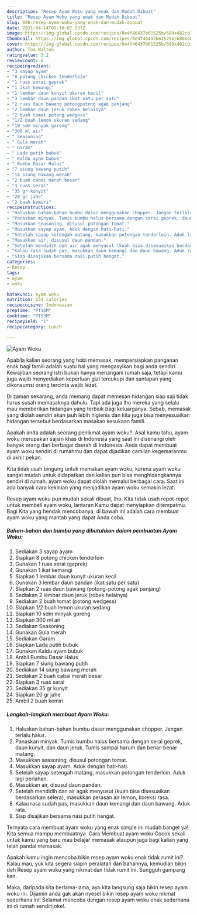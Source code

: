 ```yaml
---
description: "Resep Ayam Woku yang enak dan Mudah Dibuat"
title: "Resep Ayam Woku yang enak dan Mudah Dibuat"
slug: 848-resep-ayam-woku-yang-enak-dan-mudah-dibuat
date: 2021-04-14T05:10:07.537Z
image: https://img-global.cpcdn.com/recipes/0e4f46437b61525b/680x482cq70/ayam-woku-foto-resep-utama.jpg
thumbnail: https://img-global.cpcdn.com/recipes/0e4f46437b61525b/680x482cq70/ayam-woku-foto-resep-utama.jpg
cover: https://img-global.cpcdn.com/recipes/0e4f46437b61525b/680x482cq70/ayam-woku-foto-resep-utama.jpg
author: Tom Walton
ratingvalue: 3.2
reviewcount: 6
recipeingredient:
- "3 sayap ayam"
- "8 potong chicken tenderloin"
- "1 ruas serai geprek"
- "1 ikat kemangi"
- "1 lembar daun kunyit ukuran kecil"
- "3 lembar daun pandan ikat satu per satu"
- "2 ruas daun bawang potongpotong agak panjang"
- "2 lembar daun jeruk robek helainya"
- "2 buah tomat potong wedgess"
- "1/2 buah lemon ukuran sedang"
- "10 sdm minyak goreng"
- "300 ml air"
- " Seasoning"
- " Gula merah"
- " Garam"
- " Lada putih bubuk"
- " Kaldu ayam bubuk"
- " Bumbu Dasar Halus"
- "7 siung bawang putih"
- "14 siung bawang merah"
- "2 buah cabai merah besar"
- "3 ruas serai"
- "35 gr kunyit"
- "20 gr jahe"
- "2 buah kemiri"
recipeinstructions:
- "Haluskan bahan-bahan bumbu dasar menggunakan chopper. Jangan terlalu halus."
- "Panaskan minyak. Tumis bumbu halus bersama dengan serai geprek, daun kunyit, dan daun jeruk. Tumis sampai harum dan benar-benar matang."
- "Masukkan seasoning, disusul potongan tomat."
- "Masukkan sayap ayam. Aduk dengan hati-hati."
- "Setelah sayap setengah matang, masukkan potongan tenderloin. Aduk lagi perlahan."
- "Masukkan air, disusul daun pandan."
- "Setelah mendidih dan air agak menyusut (kuah bisa disesuaikan berdasarkan selera), masukkan perasan air lemon, koreksi rasa."
- "Kalau rasa sudah pas, masukkan daun kemangi dan daun bawang. Aduk rata."
- "Siap disajikan bersama nasi putih hangat."
categories:
- Resep
tags:
- ayam
- woku

katakunci: ayam woku 
nutrition: 254 calories
recipecuisine: Indonesian
preptime: "PT16M"
cooktime: "PT53M"
recipeyield: "1"
recipecategory: Lunch

---
```



![Ayam Woku](https://img-global.cpcdn.com/recipes/0e4f46437b61525b/680x482cq70/ayam-woku-foto-resep-utama.jpg)

Apabila kalian seorang yang hobi memasak, mempersiapkan panganan enak bagi famili adalah suatu hal yang mengasyikan bagi anda sendiri. Kewajiban seorang istri bukan hanya menangani rumah saja, tetapi kamu juga wajib menyediakan keperluan gizi tercukupi dan santapan yang dikonsumsi orang tercinta wajib lezat.

Di zaman  sekarang, anda memang dapat memesan hidangan siap saji tidak harus susah memasaknya dahulu. Tapi ada juga lho mereka yang selalu mau memberikan hidangan yang terbaik bagi keluarganya. Sebab, memasak yang diolah sendiri akan jauh lebih higienis dan kita juga bisa menyesuaikan hidangan tersebut berdasarkan masakan kesukaan famili. 



Apakah anda adalah seorang penikmat ayam woku?. Asal kamu tahu, ayam woku merupakan sajian khas di Indonesia yang saat ini disenangi oleh banyak orang dari berbagai daerah di Indonesia. Anda dapat membuat ayam woku sendiri di rumahmu dan dapat dijadikan camilan kegemaranmu di akhir pekan.

Kita tidak usah bingung untuk memakan ayam woku, karena ayam woku sangat mudah untuk didapatkan dan kalian pun bisa menghidangkannya sendiri di rumah. ayam woku dapat diolah memalui berbagai cara. Saat ini ada banyak cara kekinian yang menjadikan ayam woku semakin lezat.

Resep ayam woku pun mudah sekali dibuat, lho. Kita tidak usah repot-repot untuk membeli ayam woku, lantaran Kamu dapat menyiapkan ditempatmu. Bagi Kita yang hendak mencobanya, di bawah ini adalah cara membuat ayam woku yang mantab yang dapat Anda coba.

<!--inarticleads1-->

##### Bahan-bahan dan bumbu yang dibutuhkan dalam pembuatan Ayam Woku:

1. Sediakan 3 sayap ayam
1. Siapkan 8 potong chicken tenderloin
1. Gunakan 1 ruas serai (geprek)
1. Gunakan 1 ikat kemangi
1. Siapkan 1 lembar daun kunyit ukuran kecil
1. Gunakan 3 lembar daun pandan (ikat satu per satu)
1. Siapkan 2 ruas daun bawang (potong-potong agak panjang)
1. Sediakan 2 lembar daun jeruk (robek helainya)
1. Sediakan 2 buah tomat (potong wedgess)
1. Siapkan 1/2 buah lemon ukuran sedang
1. Siapkan 10 sdm minyak goreng
1. Siapkan 300 ml air
1. Sediakan  Seasoning
1. Gunakan  Gula merah
1. Sediakan  Garam
1. Siapkan  Lada putih bubuk
1. Gunakan  Kaldu ayam bubuk
1. Ambil  Bumbu Dasar Halus
1. Siapkan 7 siung bawang putih
1. Sediakan 14 siung bawang merah
1. Sediakan 2 buah cabai merah besar
1. Siapkan 3 ruas serai
1. Sediakan 35 gr kunyit
1. Siapkan 20 gr jahe
1. Ambil 2 buah kemiri




<!--inarticleads2-->

##### Langkah-langkah membuat Ayam Woku:

1. Haluskan bahan-bahan bumbu dasar menggunakan chopper. Jangan terlalu halus.
1. Panaskan minyak. Tumis bumbu halus bersama dengan serai geprek, daun kunyit, dan daun jeruk. Tumis sampai harum dan benar-benar matang.
1. Masukkan seasoning, disusul potongan tomat.
1. Masukkan sayap ayam. Aduk dengan hati-hati.
1. Setelah sayap setengah matang, masukkan potongan tenderloin. Aduk lagi perlahan.
1. Masukkan air, disusul daun pandan.
1. Setelah mendidih dan air agak menyusut (kuah bisa disesuaikan berdasarkan selera), masukkan perasan air lemon, koreksi rasa.
1. Kalau rasa sudah pas, masukkan daun kemangi dan daun bawang. Aduk rata.
1. Siap disajikan bersama nasi putih hangat.




Ternyata cara membuat ayam woku yang enak simple ini mudah banget ya! Kita semua mampu membuatnya. Cara Membuat ayam woku Cocok sekali untuk kamu yang baru mau belajar memasak ataupun juga bagi kalian yang telah pandai memasak.

Apakah kamu ingin mencoba bikin resep ayam woku enak tidak rumit ini? Kalau mau, yuk kita segera siapin peralatan dan bahannya, kemudian bikin deh Resep ayam woku yang nikmat dan tidak rumit ini. Sungguh gampang kan. 

Maka, daripada kita berlama-lama, ayo kita langsung saja bikin resep ayam woku ini. Dijamin anda gak akan nyesel bikin resep ayam woku nikmat sederhana ini! Selamat mencoba dengan resep ayam woku enak sederhana ini di rumah sendiri,oke!.

